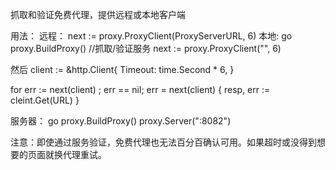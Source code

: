 抓取和验证免费代理，提供远程或本地客户端

用法：
远程：
next := proxy.ProxyClient(ProxyServerURL, 6)
本地:
go proxy.BuildProxy() //抓取/验证服务
next := proxy.ProxyClient("", 6)

然后
client := &http.Client{
	Timeout: time.Second * 6,
}

for err := next(client) ; err == nil; err = next(client) {
	resp, err := cleint.Get(URL)
}

服务器：
        go proxy.BuildProxy()
        proxy.Server(":8082")


注意：即使通过服务验证，免费代理也无法百分百确认可用。如果超时或没得到想要的页面就换代理重试。
